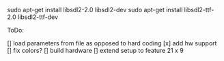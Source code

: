 sudo apt-get install libsdl2-2.0 libsdl2-dev 
sudo apt-get install libsdl2-ttf-2.0 libsdl2-ttf-dev

ToDo:

[] load parameters from file as opposed to hard coding
[x] add hw support 
[] fix colors?
[] build hardware
[] extend setup to feature 21 x 9 

